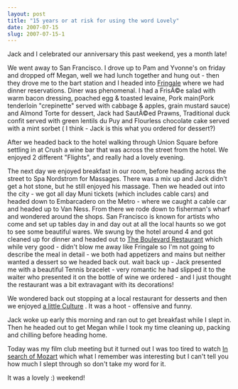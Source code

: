 ```yaml
---
layout: post
title: "15 years or at risk for using the word Lovely"
date: 2007-07-15
slug: 2007-07-15-1
---
```


Jack and I celebrated our anniversary this past weekend, yes a month late! 

We went away to San Francisco.  I drove up to Pam and Yvonne&apos;s on friday and dropped off Megan, well we had lunch together and hung out - then they drove me to the bart station and I headed into  [Fringale](http://www.fringalesf.com/base_movie_content.html)  where we had dinner reservations.  Diner was phenomenal.  I had a FrisÃ©e salad with warm bacon dressing, poached egg  & toasted levaine, Pork main(Pork tenderloin &quot;crepinette&quot; served with cabbage & apples, grain mustard sauce)  and Almond Torte for dessert, Jack had SautÃ©ed Prawns, Traditional duck confit served with green lentils du Puy and Flourless chocolate cake served with a mint sorbet ( I think - Jack is this what you ordered for dessert?)

After we headed back to the hotel walking through Union Square before settling in at Crush a wine bar that was across the street from the hotel.  We enjoyed 2 different &quot;Flights&quot;, and really had a lovely evening.

The next day we enjoyed breakfast in our room, before heading across the street to Spa Nordstrom for Massages.  There was a mix up and Jack didn&apos;t get a hot stone, but he still enjoyed his massage.  Then we headed out into the city - we got all day Muni tickets (which includes cable cars) and headed down to Embarcadero on the Metro - where we caught a cable car and headed up to Van Ness.  From there we rode down to fisherman&apos;s wharf and wondered around the shops.  San Francisco is known for artists who come and set up tables day in and day out at all the local haunts so we got to see some beautiful wares. We swung by the hotel around 4 and got cleaned up for dinner and headed out to  [The Boulevard Restaurant](http://www.boulevardrestaurant.com/)  which while very good - didn&apos;t blow me away like Fringale so I&apos;m not going to describe the meal in detail - we both had appetizers and mains but neither wanted a dessert so we headed back out.  wait back up - Jack presented me with a beautiful Tennis bracelet - very romantic he had slipped it to the waiter who presented it on the bottle of wine we ordered - and I just thought the restaurant was a bit extravagant with its decorations!

We wondered back out stopping at a local restaurant for desserts and then we enjoyed  [a little Culture](http://ev12.evenue.net/cgi-bin/ncommerce3/SEGetEventList?groupCode=K&linkID=act&shopperContext=&caller=&appCode=) .  It was a hoot - offensive and funny.

Jack woke up early this morning and ran out to get breakfast while I slept in.  Then he headed out to get Megan while I took my time cleaning up, packing and chilling before heading home.   

Today was my film club meeting but it turned out I was too tired to watch  [In search of Mozart](http://www.insearchofmozart.com/)  which what I remember was interesting but I can&apos;t tell you how much I slept through so don&apos;t take my word for it.  

It was a lovely :) weekend!

